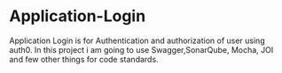 # Application-Login
Application Login is for Authentication and authorization of user using auth0. In this project i am going to use Swagger,SonarQube, Mocha, JOI and few other things for code standards. 
